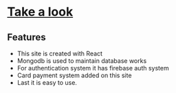 # [Take a look](https://assignment-12-fec01.web.app/)

## Features

- This site is created with React
- Mongodb is used to maintain database works
- For authentication system it has firebase auth system
- Card payment system added on this site
- Last it is easy to use.
